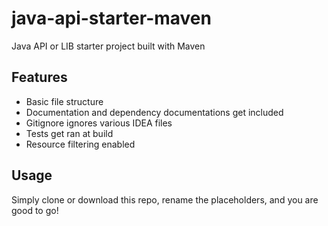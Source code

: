# java-api-starter-maven
Java API or LIB starter project built with Maven

## Features
 - Basic file structure 
 - Documentation and dependency documentations get included
 - Gitignore ignores various IDEA files
 - Tests get ran at build
 - Resource filtering enabled

## Usage
Simply clone or download this repo, rename the placeholders, and you are good to go!
